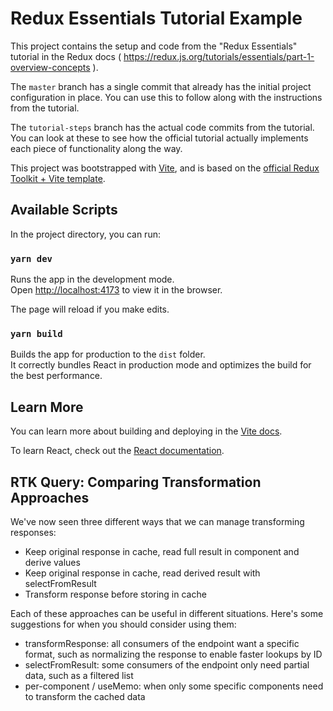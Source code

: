 # Redux Essentials Tutorial Example

This project contains the setup and code from the "Redux Essentials" tutorial in the Redux docs ( https://redux.js.org/tutorials/essentials/part-1-overview-concepts ).

The `master` branch has a single commit that already has the initial project configuration in place. You can use this to follow along with the instructions from the tutorial.

The `tutorial-steps` branch has the actual code commits from the tutorial. You can look at these to see how the official tutorial actually implements each piece of functionality along the way.

This project was bootstrapped with [Vite](https://vitejs.dev/), and is based on the [official Redux Toolkit + Vite template](https://github.com/reduxjs/redux-templates/tree/master/packages/vite-template-redux).

## Available Scripts

In the project directory, you can run:

### `yarn dev`

Runs the app in the development mode.<br />
Open [http://localhost:4173](http://localhost:4173) to view it in the browser.

The page will reload if you make edits.<br />

### `yarn build`

Builds the app for production to the `dist` folder.<br />
It correctly bundles React in production mode and optimizes the build for the best performance.

## Learn More

You can learn more about building and deploying in the [Vite docs](https://vitejs.dev/).

To learn React, check out the [React documentation](https://react.dev).

## RTK Query: Comparing Transformation Approaches
We've now seen three different ways that we can manage transforming responses:

* Keep original response in cache, read full result in component and derive values
* Keep original response in cache, read derived result with selectFromResult
* Transform response before storing in cache

Each of these approaches can be useful in different situations. Here's some suggestions for when you should consider using them:

* transformResponse: all consumers of the endpoint want a specific format, such as normalizing the response to enable faster lookups by ID
* selectFromResult: some consumers of the endpoint only need partial data, such as a filtered list
* per-component / useMemo: when only some specific components need to transform the cached data